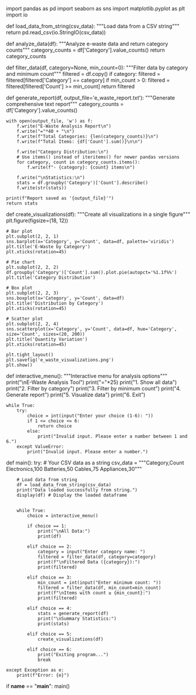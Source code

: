 import pandas as pd
import seaborn as sns
import matplotlib.pyplot as plt
import io

def load_data_from_string(csv_data):
    """Load data from a CSV string"""
    return pd.read_csv(io.StringIO(csv_data))

def analyze_data(df):
    """Analyze e-waste data and return category counts"""
    category_counts = df['Category'].value_counts()
    return category_counts

def filter_data(df, category=None, min_count=0):
    """Filter data by category and minimum count"""
    filtered = df.copy()
    if category:
        filtered = filtered[filtered['Category'] == category]
    if min_count > 0:
        filtered = filtered[filtered['Count'] >= min_count]
    return filtered

def generate_report(df, output_file='e_waste_report.txt'):
    """Generate comprehensive text report"""
    category_counts = df['Category'].value_counts()

    with open(output_file, 'w') as f:
        f.write("E-Waste Analysis Report\n")
        f.write("="*40 + "\n")
        f.write(f"Total Categories: {len(category_counts)}\n")
        f.write(f"Total Items: {df['Count'].sum()}\n\n")

        f.write("Category Distribution:\n")
        # Use items() instead of iteritems() for newer pandas versions
        for category, count in category_counts.items():
            f.write(f"- {category}: {count} items\n")

        f.write("\nStatistics:\n")
        stats = df.groupby('Category')['Count'].describe()
        f.write(str(stats))

    print(f"Report saved as '{output_file}'")
    return stats

def create_visualizations(df):
    """Create all visualizations in a single figure"""
    plt.figure(figsize=(18, 12))

    # Bar plot
    plt.subplot(2, 2, 1)
    sns.barplot(x='Category', y='Count', data=df, palette='viridis')
    plt.title('E-Waste by Category')
    plt.xticks(rotation=45)

    # Pie chart
    plt.subplot(2, 2, 2)
    df.groupby('Category')['Count'].sum().plot.pie(autopct='%1.1f%%')
    plt.title('Category Distribution')

    # Box plot
    plt.subplot(2, 2, 3)
    sns.boxplot(x='Category', y='Count', data=df)
    plt.title('Distribution by Category')
    plt.xticks(rotation=45)

    # Scatter plot
    plt.subplot(2, 2, 4)
    sns.scatterplot(x='Category', y='Count', data=df, hue='Category', size='Count', sizes=(20, 200))
    plt.title('Quantity Variation')
    plt.xticks(rotation=45)

    plt.tight_layout()
    plt.savefig('e_waste_visualizations.png')
    plt.show()

def interactive_menu():
    """Interactive menu for analysis options"""
    print("\nE-Waste Analysis Tool")
    print("="*25)
    print("1. Show all data")
    print("2. Filter by category")
    print("3. Filter by minimum count")
    print("4. Generate report")
    print("5. Visualize data")
    print("6. Exit")

    while True:
        try:
            choice = int(input("Enter your choice (1-6): "))
            if 1 <= choice <= 6:
                return choice
            else:
                print("Invalid input. Please enter a number between 1 and 6.")
        except ValueError:
            print("Invalid input. Please enter a number.")


def main():
    try:
        # Your CSV data as a string
        csv_data = """Category,Count
Electronics,100
Batteries,50
Cables,75
Appliances,30"""

        # Load data from string
        df = load_data_from_string(csv_data)
        print("Data loaded successfully from string.")
        display(df) # Display the loaded dataframe


        while True:
            choice = interactive_menu()

            if choice == 1:
                print("\nAll Data:")
                print(df)

            elif choice == 2:
                category = input("Enter category name: ")
                filtered = filter_data(df, category=category)
                print(f"\nFiltered Data ({category}):")
                print(filtered)

            elif choice == 3:
                min_count = int(input("Enter minimum count: "))
                filtered = filter_data(df, min_count=min_count)
                print(f"\nItems with count ≥ {min_count}:")
                print(filtered)

            elif choice == 4:
                stats = generate_report(df)
                print("\nSummary Statistics:")
                print(stats)

            elif choice == 5:
                create_visualizations(df)

            elif choice == 6:
                print("Exiting program...")
                break

    except Exception as e:
        print(f"Error: {e}")

if __name__ == "__main__":
    main()
